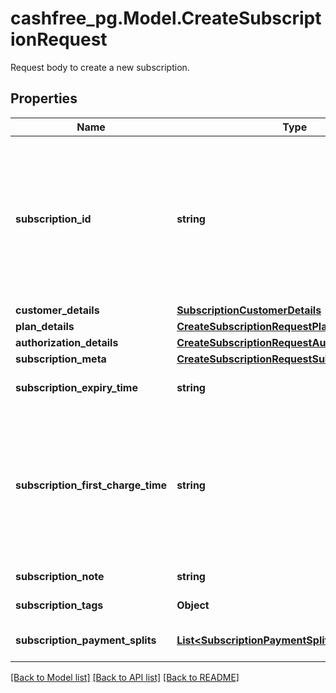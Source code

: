 # cashfree_pg.Model.CreateSubscriptionRequest
Request body to create a new subscription.

## Properties

Name | Type | Description | Notes
------------ | ------------- | ------------- | -------------
**subscription_id** | **string** | A unique ID for the subscription. It can include alphanumeric characters, underscore, dot, hyphen, and space. Maximum characters allowed is 250. | 
**customer_details** | [**SubscriptionCustomerDetails**](SubscriptionCustomerDetails.md) |  | 
**plan_details** | [**CreateSubscriptionRequestPlanDetails**](CreateSubscriptionRequestPlanDetails.md) |  | 
**authorization_details** | [**CreateSubscriptionRequestAuthorizationDetails**](CreateSubscriptionRequestAuthorizationDetails.md) |  | [optional] 
**subscription_meta** | [**CreateSubscriptionRequestSubscriptionMeta**](CreateSubscriptionRequestSubscriptionMeta.md) |  | [optional] 
**subscription_expiry_time** | **string** | Expiry date for the subscription. | [optional] 
**subscription_first_charge_time** | **string** | Time at which the first charge will be made for the subscription after authorization. Applicable only for PERIODIC plans. | [optional] 
**subscription_note** | **string** | Note for the subscription. | [optional] 
**subscription_tags** | **Object** | Tags for the subscription. | [optional] 
**subscription_payment_splits** | [**List&lt;SubscriptionPaymentSplitItem&gt;**](SubscriptionPaymentSplitItem.md) | Payment splits for the subscription. | [optional] 

[[Back to Model list]](../README.md#documentation-for-models) [[Back to API list]](../README.md#documentation-for-api-endpoints) [[Back to README]](../README.md)

